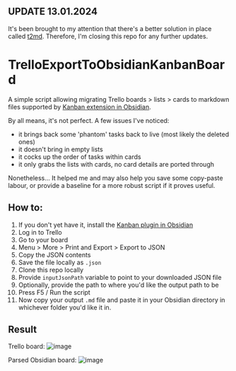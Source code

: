 ## UPDATE 13.01.2024
It's been brought to my attention that there's a better solution in place called [t2md](https://github.com/GSGBen/t2md). Therefore, I'm closing this repo for any further updates.

# TrelloExportToObsidianKanbanBoard

A simple script allowing migrating Trello boards > lists > cards to markdown files supported by [Kanban extension in Obsidian](https://github.com/mgmeyers/obsidian-kanban).

By all means, it's not perfect. A few issues I've noticed:
- it brings back some 'phantom' tasks back to live (most likely the deleted ones)
- it doesn't bring in empty lists
- it cocks up the order of tasks within cards
- it only grabs the lists with cards, no card details are ported through

Nonetheless... It helped me and may also help you save some copy-paste labour, or provide a baseline for a more robust script if it proves useful.

## How to:

1. If you don't yet have it, install the [Kanban plugin in Obsidian](https://github.com/mgmeyers/obsidian-kanban)
1. Log in to Trello
2. Go to your board
3. Menu > More > Print and Export > Export to JSON
4. Copy the JSON contents
5. Save the file locally as `.json`
6. Clone this repo locally
7. Provide `inputJsonPath` variable to point to your downloaded JSON file
8. Optionally, provide the path to where you'd like the output path to be
9. Press F5 / Run the script
10. Now copy your output `.md` file and paste it in your Obsidian directory in whichever folder you'd like it in.

## Result

Trello board:
![image](https://github.com/pflajszer/TrelloExportToObsidianKanbanBoard/assets/45766938/83acbec9-5d22-4045-85d4-7f2f5f528d3e)

Parsed Obsidian board:
![image](https://github.com/pflajszer/TrelloExportToObsidianKanbanBoard/assets/45766938/de75d7c9-273b-4f80-9621-033e0610cfc0)
